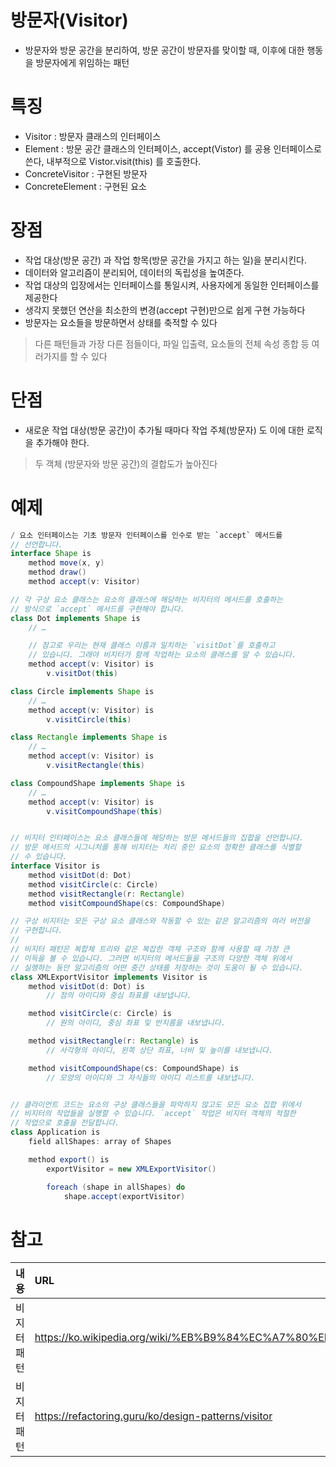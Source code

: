 
# 방문자(Visitor)

- 방문자와 방문 공간을 분리하여, 방문 공간이 방문자를 맞이할 때, 이후에 대한 행동을 방문자에게 위임하는 패턴

# 특징
- Visitor : 방문자 클래스의 인터페이스
- Element : 방문 공간 클래스의 인터페이스, accept(Vistor) 를 공용 인터페이스로 쓴다, 내부적으로 Vistor.visit(this) 를 호출한다.
- ConcreteVisitor : 구현된 방문자
- ConcreteElement : 구현된 요소

# 장점
- 작업 대상(방문 공간) 과 작업 항목(방문 공간을 가지고 하는 일)을 분리시킨다.
- 데이터와 알고리즘이 분리되어, 데이터의 독립성을 높여준다.
- 작업 대상의 입장에서는 인터페이스를 통일시켜, 사용자에게 동일한 인터페이스를 제공한다
- 생각지 못했던 연산을 최소한의 변경(accept 구현)만으로 쉽게 구현 가능하다
- 방문자는 요소들을 방문하면서 상태를 축적할 수 있다
> 다른 패턴들과 가장 다른 점들이다, 파일 입출력, 요소들의 전체 속성 종합 등 여러가지를 할 수 있다

# 단점
- 새로운 작업 대상(방문 공간)이 추가될 때마다 작업 주체(방문자) 도 이에 대한 로직을 추가해야 한다.
> 두 객체 (방문자와 방문 공간)의 결합도가 높아진다


# 예제

```java
/ 요소 인터페이스는 기초 방문자 인터페이스를 인수로 받는 `accept` 메서드를
// 선언합니다.
interface Shape is
    method move(x, y)
    method draw()
    method accept(v: Visitor)

// 각 구상 요소 클래스는 요소의 클래스에 해당하는 비지터의 메서드를 호출하는
// 방식으로 `accept` 메서드를 구현해야 합니다.
class Dot implements Shape is
    // …

    // 참고로 우리는 현재 클래스 이름과 일치하는 `visitDot`를 호출하고
    // 있습니다. 그래야 비지터가 함께 작업하는 요소의 클래스를 알 수 있습니다.
    method accept(v: Visitor) is
        v.visitDot(this)

class Circle implements Shape is
    // …
    method accept(v: Visitor) is
        v.visitCircle(this)

class Rectangle implements Shape is
    // …
    method accept(v: Visitor) is
        v.visitRectangle(this)

class CompoundShape implements Shape is
    // …
    method accept(v: Visitor) is
        v.visitCompoundShape(this)


// 비지터 인터페이스는 요소 클래스들에 해당하는 방문 메서드들의 집합을 선언합니다.
// 방문 메서드의 시그니처를 통해 비지터는 처리 중인 요소의 정확한 클래스를 식별할
// 수 있습니다.
interface Visitor is
    method visitDot(d: Dot)
    method visitCircle(c: Circle)
    method visitRectangle(r: Rectangle)
    method visitCompoundShape(cs: CompoundShape)

// 구상 비지터는 모든 구상 요소 클래스와 작동할 수 있는 같은 알고리즘의 여러 버전을
// 구현합니다.
//
// 비지터 패턴은 복합체 트리와 같은 복잡한 객체 구조와 함께 사용할 때 가장 큰
// 이득을 볼 수 있습니다. 그러면 비지터의 메서드들을 구조의 다양한 객체 위에서
// 실행하는 동안 알고리즘의 어떤 중간 상태를 저장하는 것이 도움이 될 수 있습니다.
class XMLExportVisitor implements Visitor is
    method visitDot(d: Dot) is
        // 점의 아이디와 중심 좌표를 내보냅니다.

    method visitCircle(c: Circle) is
        // 원의 아이디, 중심 좌표 및 반지름을 내보냅니다.

    method visitRectangle(r: Rectangle) is
        // 사각형의 아이디, 왼쪽 상단 좌표, 너비 및 높이를 내보냅니다.

    method visitCompoundShape(cs: CompoundShape) is
        // 모양의 아이디와 그 자식들의 아이디 리스트를 내보냅니다.


// 클라이언트 코드는 요소의 구상 클래스들을 파악하지 않고도 모든 요소 집합 위에서
// 비지터의 작업들을 실행할 수 있습니다. `accept` 작업은 비지터 객체의 적절한
// 작업으로 호출을 전달합니다.
class Application is
    field allShapes: array of Shapes

    method export() is
        exportVisitor = new XMLExportVisitor()

        foreach (shape in allShapes) do
            shape.accept(exportVisitor)
```

# 참고

|내용|URL|
|:---|:---|
|비지터 패턴|https://ko.wikipedia.org/wiki/%EB%B9%84%EC%A7%80%ED%84%B0_%ED%8C%A8%ED%84%B4|
|비지터 패턴|https://refactoring.guru/ko/design-patterns/visitor|